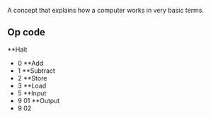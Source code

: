 A concept that explains how a computer works in very basic terms.

## Op code
**Halt
- 0
**Add
- 1
**Subtract
- 2
**Store
- 3
**Load
- 5
**Input
- 9 01
**Output
- 9 02